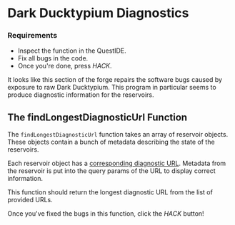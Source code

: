 # Dark Ducktypium Diagnostics

<div class="aside">
<h3>Requirements</h3>
<ul>
  <li>Inspect the function in the QuestIDE.</li>
  <li>Fix all bugs in the code.</li>
  <li>Once you're done, press <em>HACK</em>.</li>
</ul>
</div>

It looks like this section of the forge repairs the software bugs caused by exposure to raw Dark Ducktypium. This program in particular seems to produce diagnostic information for the reservoirs.

## The findLongestDiagnosticUrl Function

The `findLongestDiagnosticUrl` function takes an array of reservoir objects. These objects contain a bunch of metadata describing the state of the reservoirs.

Each reservoir object has a [corresponding diagnostic URL](https://www.twilio.com/quest/ducktypium-diagnostics). Metadata from the reservoir is put into the query params of the URL to display correct information.

This function should return the longest diagnostic URL from the list of provided URLs.

Once you've fixed the bugs in this function, click the _HACK_ button!
